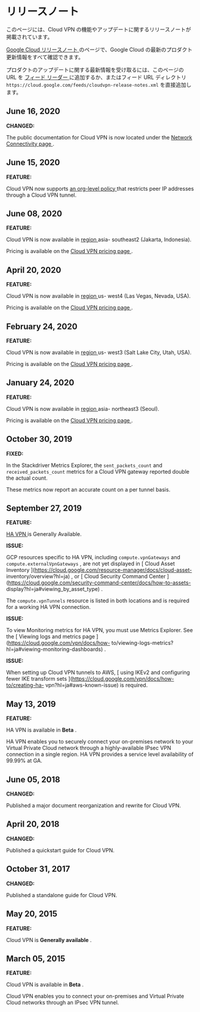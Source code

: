 #  リリースノート

このページには、Cloud VPN の機能やアップデートに関するリリースノートが掲載されています。

[ Google Cloud リリースノート ](https://cloud.google.com/release-notes?hl=ja)
のページで、Google Cloud の最新のプロダクト更新情報をすべて確認できます。

プロダクトのアップデートに関する最新情報を受け取るには、このページの URL を [ フィード リーダー
](https://wikipedia.org/wiki/Comparison_of_feed_aggregators) に追加するか、またはフィード
URL ディレクトリ ` https://cloud.google.com/feeds/cloudvpn-release-notes.xml `
を直接追加します。

##  June 16, 2020

**CHANGED:**

The public documentation for Cloud VPN is now located under the [ Network
Connectivity page ](https://cloud.google.com/network-connectivity/docs/?hl=ja)
.

##  June 15, 2020

**FEATURE:**

Cloud VPN now supports [ an org-level policy
](https://cloud.google.com/vpn/docs/concepts/overview?hl=ja#vpn-org-policy)
that restricts peer IP addresses through a Cloud VPN tunnel.

##  June 08, 2020

**FEATURE:**

Cloud VPN is now available in [ region
](https://cloud.google.com/compute/docs/regions-zones/?hl=ja#available) asia-
southeast2 (Jakarta, Indonesia).

Pricing is available on the [ Cloud VPN pricing page
](https://cloud.google.com/vpn/pricing?hl=ja) .

##  April 20, 2020

**FEATURE:**

Cloud VPN is now available in [ region
](https://cloud.google.com/compute/docs/regions-zones/?hl=ja#available) us-
west4 (Las Vegas, Nevada, USA).

Pricing is available on the [ Cloud VPN pricing page
](https://cloud.google.com/vpn/pricing?hl=ja) .

##  February 24, 2020

**FEATURE:**

Cloud VPN is now available in [ region
](https://cloud.google.com/compute/docs/regions-zones/?hl=ja#available) us-
west3 (Salt Lake City, Utah, USA).

Pricing is available on the [ Cloud VPN pricing page
](https://cloud.google.com/vpn/pricing?hl=ja) .

##  January 24, 2020

**FEATURE:**

Cloud VPN is now available in [ region
](https://cloud.google.com/compute/docs/regions-zones/?hl=ja#available) asia-
northeast3 (Seoul).

Pricing is available on the [ Cloud VPN pricing page
](https://cloud.google.com/vpn/pricing?hl=ja) .

##  October 30, 2019

**FIXED:**

In the Stackdriver Metrics Explorer, the ` sent_packets_count ` and `
received_packets_count ` metrics for a Cloud VPN gateway reported double the
actual count.

These metrics now report an accurate count on a per tunnel basis.

##  September 27, 2019

**FEATURE:**

[ HA VPN ](https://cloud.google.com/vpn/docs/concepts/overview?hl=ja) is
Generally Available.

**ISSUE:**

GCP resources specific to HA VPN, including ` compute.vpnGateways ` and `
compute.externalVpnGateways ` , are not yet displayed in [ Cloud Asset
Inventory ](https://cloud.google.com/resource-manager/docs/cloud-asset-
inventory/overview?hl=ja) , or [ Cloud Security Command Center
](https://cloud.google.com/security-command-center/docs/how-to-assets-
display?hl=ja#viewing_by_asset_type) .

The ` compute.vpnTunnels ` resource is listed in both locations and is
required for a working HA VPN connection.

**ISSUE:**

To view Monitoring metrics for HA VPN, you must use Metrics Explorer. See the
[ Viewing logs and metrics page ](https://cloud.google.com/vpn/docs/how-
to/viewing-logs-metrics?hl=ja#viewing-monitoring-dashboards) .

**ISSUE:**

When setting up Cloud VPN tunnels to AWS, [ using IKEv2 and configuring fewer
IKE transform sets ](https://cloud.google.com/vpn/docs/how-to/creating-ha-
vpn?hl=ja#aws-known-issue) is required.

##  May 13, 2019

**FEATURE:**

HA VPN is available in **Beta** .

HA VPN enables you to securely connect your on-premises network to your
Virtual Private Cloud network through a highly-available IPsec VPN connection
in a single region. HA VPN provides a service level availability of 99.99% at
GA.

##  June 05, 2018

**CHANGED:**

Published a major document reorganization and rewrite for Cloud VPN.

##  April 20, 2018

**CHANGED:**

Published a quickstart guide for Cloud VPN.

##  October 31, 2017

**CHANGED:**

Published a standalone guide for Cloud VPN.

##  May 20, 2015

**FEATURE:**

Cloud VPN is **Generally available** .

##  March 05, 2015

**FEATURE:**

Cloud VPN is available in **Beta** .

Cloud VPN enables you to connect your on-premises and Virtual Private Cloud
networks through an IPsec VPN tunnel.

